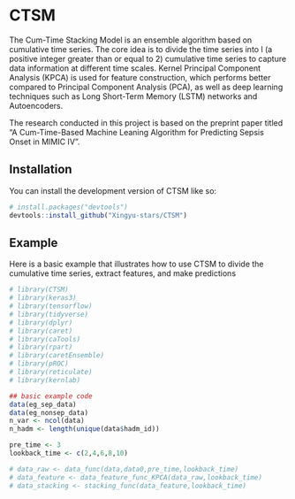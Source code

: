 
<!-- README.md is generated from README.Rmd. Please edit that file -->

# CTSM

<!-- badges: start -->
<!-- badges: end -->

The Cum-Time Stacking Model is an ensemble algorithm based on cumulative
time series. The core idea is to divide the time series into l (a
positive integer greater than or equal to 2) cumulative time series to
capture data information at different time scales. Kernel Principal
Component Analysis (KPCA) is used for feature construction, which
performs better compared to Principal Component Analysis (PCA), as well
as deep learning techniques such as Long Short-Term Memory (LSTM)
networks and Autoencoders.

The research conducted in this project is based on the preprint paper
titled “A Cum-Time-Based Machine Leaning Algorithm for Predicting Sepsis
Onset in MIMIC IV”.

## Installation

You can install the development version of CTSM like so:

``` r
# install.packages("devtools")
devtools::install_github("Xingyu-stars/CTSM")
```

## Example

Here is a basic example that illustrates how to use CTSM to divide the
cumulative time series, extract features, and make predictions

``` r
# library(CTSM)
# library(keras3)
# library(tensorflow)
# library(tidyverse)
# library(dplyr)
# library(caret)
# library(caTools)
# library(rpart)
# library(caretEnsemble)
# library(pROC)
# library(reticulate)
# library(kernlab)

## basic example code
data(eg_sep_data)
data(eg_nonsep_data)
n_var <- ncol(data)
n_hadm <- length(unique(data$hadm_id))

pre_time <- 3
lookback_time <- c(2,4,6,8,10)

# data_raw <- data_func(data,data0,pre_time,lookback_time)
# data_feature <- data_feature_func_KPCA(data_raw,lookback_time)
# data_stacking <- stacking_func(data_feature,lookback_time)
```

<!-- What is special about using `README.Rmd` instead of just `README.md`? You can include R chunks like so: -->
<!-- ```{r cars} -->
<!-- summary(cars) -->
<!-- ``` -->
<!-- You'll still need to render `README.Rmd` regularly, to keep `README.md` up-to-date. `devtools::build_readme()` is handy for this. -->
<!-- You can also embed plots, for example: -->
<!-- ```{r pressure, echo = FALSE} -->
<!-- plot(pressure) -->
<!-- ``` -->
<!-- In that case, don't forget to commit and push the resulting figure files, so they display on GitHub and CRAN. -->
